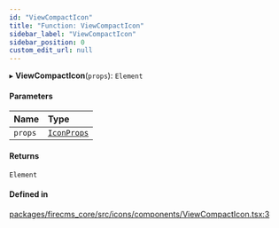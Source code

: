 ```yaml
---
id: "ViewCompactIcon"
title: "Function: ViewCompactIcon"
sidebar_label: "ViewCompactIcon"
sidebar_position: 0
custom_edit_url: null
---
```


▸ **ViewCompactIcon**(`props`): `Element`

#### Parameters

| Name | Type |
| :------ | :------ |
| `props` | [`IconProps`](../types/IconProps.md) |

#### Returns

`Element`

#### Defined in

[packages/firecms_core/src/icons/components/ViewCompactIcon.tsx:3](https://github.com/FireCMSco/firecms/blob/d45f3739/packages/firecms_core/src/icons/components/ViewCompactIcon.tsx#L3)
